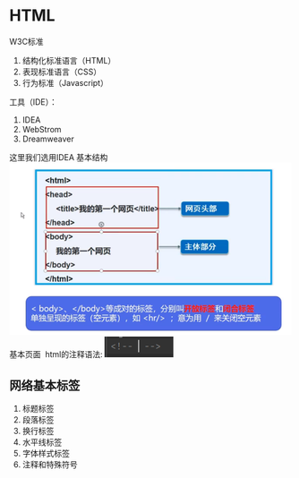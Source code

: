 <h1>HTML</h1>
W3C标准
<Ol>
<li>结构化标准语言（HTML）</li>
<li>表现标准语言（CSS）</li>
<li>行为标准（Javascript）</li>
</ol>
工具（IDE）：
<ol>
<li>IDEA</li>
<li>WebStrom</li>
<li>Dreamweaver</li>
</ol>
这里我们选用IDEA
基本结构
<img src="https://github.com/SaltyFishy/html/blob/main/%E5%9F%BA%E6%9C%AC%E6%A1%86%E6%9E%B6.jpg" alt="">
基本页面
<img src="" alt="">
html的注释语法: 
<img src="https://github.com/SaltyFishy/html/blob/main/%E6%B3%A8%E9%87%8A.jpg" alt="">

<h2>网络基本标签</h2>
<ol>
<li>标题标签</li>
<li>段落标签</li>
<li>换行标签</li>
<li>水平线标签</li>
<li>字体样式标签</li>
<li>注释和特殊符号</li>
</ol>
<a href="http://localhost:63342/2121.7.5%EF%BC%88%E7%AC%AC%E5%9B%9B%E5%91%A8%EF%BC%89html/2121.7.1%EF%BC%88%E7%AC%AC%E4%B8%89%E5%91%A8%EF%BC%89html/html/%E6%A0%87%E7%AD%BE.html?_ijt=a3oi54kq3bp9t8g0gkim8a20s2" title="标签">
